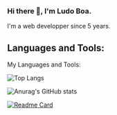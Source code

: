 ### Hi there 👋, I'm Ludo Boa.

I'm a web developper since 5 years.

## Languages and Tools:


My Languages and Tools:


 ![Top Langs](https://github-readme-stats.vercel.app/api/top-langs/?username=Ludo-Boa&theme=tokyonight)
 
 ![Anurag's GitHub stats](https://github-readme-stats.vercel.app/api?username=Ludo-Boa&show_icons=true&count_private=true&theme=tokyonight)
 
[![Readme Card](https://github-readme-stats.vercel.app/api/pin/?username=Ludo-Boa&repo=github-readme-stats)](https://github.com/anuraghazra/github-readme-stats)

